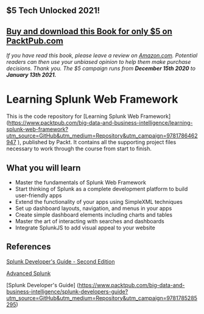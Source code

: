 ## $5 Tech Unlocked 2021!
[Buy and download this Book for only $5 on PacktPub.com](https://www.packtpub.com/product/learning-splunk-web-framework/9781786462947)
-----
*If you have read this book, please leave a review on [Amazon.com](https://www.amazon.com/gp/product/178646294X).     Potential readers can then use your unbiased opinion to help them make purchase decisions. Thank you. The $5 campaign         runs from __December 15th 2020__ to __January 13th 2021.__*

# Learning Splunk Web Framework

This is the code repository for [Learning Splunk Web Framework] (https://www.packtpub.com/big-data-and-business-intelligence/learning-splunk-web-framework?utm_source=GitHub&utm_medium=Repository&utm_campaign=9781786462947
), published by Packt. It contains all the supporting project files necessary to work through the course from start to finish.

## What you will learn 

* Master the fundamentals of Splunk Web Framework
* Start thinking of Splunk as a complete development platform to build user-friendly apps
* Extend the functionality of your apps using SimpleXML techniques
* Set up dashboard layouts, navigation, and menus in your apps
* Create simple dashboard elements including charts and tables
* Master the art of interacting with searches and dashboards
* Integrate SplunkJS to add visual appeal to your website

## References

[Splunk Developer's Guide - Second Edition](https://www.packtpub.com/big-data-and-business-intelligence/splunk-developers-guide-second-edition?utm_source=GitHub&utm_medium=Repository&utm_campaign=9781785882371)

[Advanced Splunk](https://www.packtpub.com/big-data-and-business-intelligence/advanced-splunk?utm_source=GitHub&utm_medium=Repository&utm_campaign=9781785884351)

[Splunk Developer's Guide] (https://www.packtpub.com/big-data-and-business-intelligence/splunk-developers-guide?utm_source=GitHub&utm_medium=Repository&utm_campaign=9781785285295)
